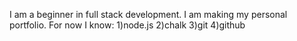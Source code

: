  I am a beginner in full stack development.
 I am making my personal portfolio.
 For now I know:
 1)node.js
 2)chalk
 3)git 
 4)github